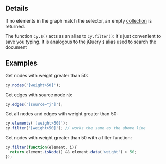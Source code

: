 ## Details

If no elements in the graph match the selector, an empty [collection](Collection) is returned.

The function `cy.$()` acts as an alias to `cy.filter()`:  It's just convenient to save you typing.  It is analogous to the jQuery `$` alias used to search the document

## Examples

Get nodes with weight greater than 50:
```js
cy.nodes('[weight>50]');
```

Get edges with source node `n0`:
```js
cy.edges('[source="j"]');
```

Get all nodes and edges with weight greater than 50:
```js
cy.elements('[weight>50]');
cy.filter('[weight>50]'); // works the same as the above line
```

Get nodes with weight greater than 50 with a filter function:
```js
cy.filter(function(element, i){
  return element.isNode() && element.data('weight') > 50;
});
```
